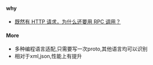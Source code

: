 #### why
 - [既然有 HTTP 请求，为什么还要用 RPC 调用？](https://www.zhihu.com/question/41609070/answer/1030913797)
 
 #### More
 - 多种编程语言适配,只需要写一次proto,其他语言均可以识别
 - 相对于xml,json,性能上有提升
 
